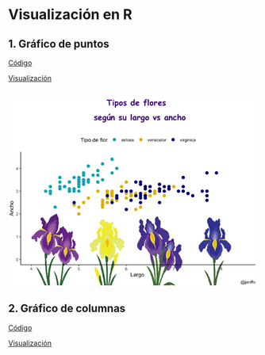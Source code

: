 # Visualización en R

## 1. Gráfico de puntos

[Código](https://github.com/jariffo/Visualization-in-R/blob/main/day_1.R)

[Visualización]()

![](https://github.com/jariffo/Visualization-in-R/blob/main/Rplot-01.png)
----------

## 2. Gráfico de columnas

[Código]()

[Visualización]()

![]()
